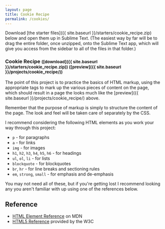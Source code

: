```yaml
---
layout: page
title: Cookie Recipe
permalink: /cookies/
---
```


Download [the starter files]({{ site.baseurl }}/starters/cookie_recipe.zip) below and open them up in Sublime Text. (The easiest way by far will be to drag the entire folder, once unzipped, onto the Sublime Text app, which will give you access from the sidebar to all of the files in that folder.)

### Cookie Recipe <small>([download]({{ site.baseurl }}/starters/cookie_recipe.zip)) ([preview]({{ site.baseurl }}/projects/cookie_recipe/))</small>

The point of this project is to practice the basics of HTML markup, using the appropriate tags to mark up the various pieces of content on the page, which should result in a page the looks much like the [preview]({{ site.baseurl }}/projects/cookie_recipe/) above.

Remember that the purpose of markup is simply to structure the content of the page. The look and feel will be taken care of separately by the CSS.

I recommend considering the following HTML elements as you work your way through this project:

* `p` - for paragraphs
* `a` - for links
* `img` - for images
* `h1`, `h2`, `h3`, `h4`, `h5`, `h6` - for headings
* `ul`, `ol`, `li` - for lists
* `blockquote` - for blockquotes
* `br`, `hr` - for line breaks and sectioning rules
* `em`, `strong`, `small` - for emphasis and de-emphasis

You may not need all of these, but if you're getting lost I recommend looking any you aren't familiar with up using one of the references below.


Reference
---------

* [HTML Element Reference](https://developer.mozilla.org/en-US/docs/Web/HTML/Element) on MDN
* [HTML5 Reference](http://dev.w3.org/html5/html-author/) provided by the W3C
